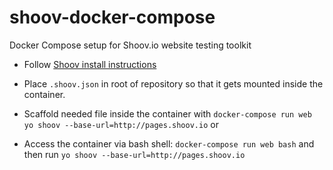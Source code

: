 # shoov-docker-compose
Docker Compose setup for Shoov.io website testing toolkit

* Follow [Shoov install instructions](http://shoov.io/tutorials/lesson1-install/)
* Place `.shoov.json` in root of repository so that it gets mounted inside the container.

* Scaffold needed file inside the container with `docker-compose run web yo shoov --base-url=http://pages.shoov.io`
or
* Access the container via bash shell: `docker-compose run web bash` and then run `yo shoov --base-url=http://pages.shoov.io`
